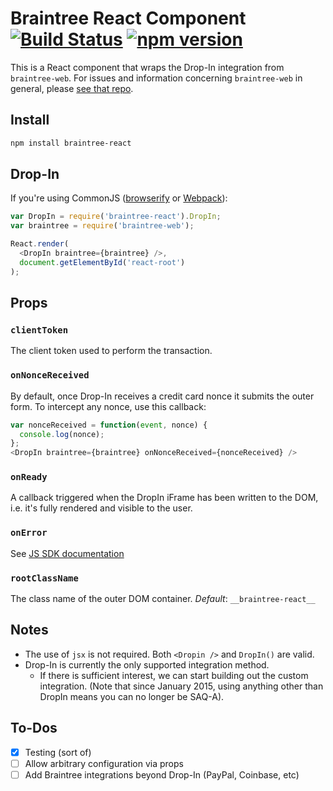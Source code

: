# Braintree React Component [![Build Status](https://travis-ci.org/jeffcarp/braintree-react.svg?branch=master)](https://travis-ci.org/jeffcarp/braintree-react) [![npm version](http://img.shields.io/npm/v/braintree-react.svg?style=flat)](https://www.npmjs.org/package/braintree-react)

This is a React component that wraps the Drop-In integration from `braintree-web`. For issues and information concerning `braintree-web` in general, please [see that repo](https://github.com/braintree/braintree-web).

## Install

```bash
npm install braintree-react
```

## Drop-In

If you're using CommonJS ([browserify](http://browserify.org/) or [Webpack](http://webpack.github.io/)):

```js
var DropIn = require('braintree-react').DropIn;
var braintree = require('braintree-web');

React.render(
  <DropIn braintree={braintree} />,
  document.getElementById('react-root')
);
```

## Props

### `clientToken`

The client token used to perform the transaction.

### `onNonceReceived`

By default, once Drop-In receives a credit card nonce it submits the outer form. To intercept any nonce, use this callback:

```js
var nonceReceived = function(event, nonce) {
  console.log(nonce);
};
<DropIn braintree={braintree} onNonceReceived={nonceReceived} />
```

### `onReady`

A callback triggered when the DropIn iFrame has been written to the DOM, i.e. it's fully rendered and visible to the user.

### `onError`

See [JS SDK documentation](https://developers.braintreepayments.com/guides/client-sdk/javascript/v2#global-setup)

### `rootClassName`

The class name of the outer DOM container.
*Default*: `__braintree-react__`

## Notes
- The use of `jsx` is not required. Both `<Dropin />` and `DropIn()` are valid.
- Drop-In is currently the only supported integration method.
  - If there is sufficient interest, we can start building out the custom integration. (Note that since January 2015, using anything other than DropIn means you can no longer be SAQ-A).

## To-Dos
- [x] Testing (sort of)
- [ ] Allow arbitrary configuration via props
- [ ] Add Braintree integrations beyond Drop-In (PayPal, Coinbase, etc)

